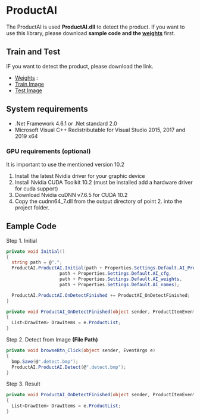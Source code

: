 # ProductAI
The ProductAI is used **ProductAI.dll** to detect the product. If you want to use this library, please download **sample code and the [weights](https://drive.google.com/file/d/1fO5FkQXADNik-m7zpTiGdxGuH8BOqJSj/view?usp=sharing)** first.

## Train and Test
IF you want to detect the product, please download the link.
* [Weights](https://drive.google.com/file/d/1fO5FkQXADNik-m7zpTiGdxGuH8BOqJSj/view?usp=sharing) :<The weight file must be placed to directory of model.>
* [Train Image](https://drive.google.com/file/d/1Zw9WyKVUqHIM5QQmP27i8tfrzkc8qwpT/view?usp=sharing)
* [Test Image](https://drive.google.com/file/d/1_r45yU8AHSbe4NMLPbx2KmVibIMXdttT/view?usp=sharing)

## System requirements
* .Net Framework 4.6.1 or .Net standard 2.0
* Microsoft Visual C++ Redistributable for Visual Studio 2015, 2017 and 2019 x64
### GPU requirements (optional)
It is important to use the mentioned version 10.2
1. Install the latest Nvidia driver for your graphic device
2. Install Nvidia CUDA Toolkit 10.2 (must be installed add a hardware driver for cuda support)
3. Download Nvidia cuDNN v7.6.5 for CUDA 10.2
4. Copy the cudnn64_7.dll from the output directory of point 2. into the project folder.

## Eample Code
Step 1. Initial
```C#
private void Initial()
{
  string path = @".";
  ProductAI.ProductAI.Initial(path + Properties.Settings.Default.AI_ProductList,
                    path + Properties.Settings.Default.AI_cfg,
                    path + Properties.Settings.Default.AI_weights,
                    path + Properties.Settings.Default.AI_names);

  ProductAI.ProductAI.OnDetectFinished += ProductAI_OnDetectFinished;
}

private void ProductAI_OnDetectFinished(object sender, ProductItemEventArgs e)
{
  List<DrawItem> DrawItems = e.ProductList;
}
```
Step 2. Detect from Image **(File Path)**
```C#
private void browseBtn_Click(object sender, EventArgs e)
{
  bmp.Save(@".detect.bmp");
  ProductAI.ProductAI.Detect(@".detect.bmp");
}
```
Step 3. Result
```C#
private void ProductAI_OnDetectFinished(object sender, ProductItemEventArgs e)
{
  List<DrawItem> DrawItems = e.ProductList;
}
```

